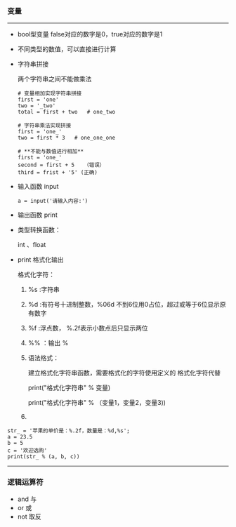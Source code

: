 ###  变量

---

* bool型变量  false对应的数字是0，true对应的数字是1
* 不同类型的数值，可以直接进行计算

* 字符串拼接

  两个字符串之间不能做乘法

  ```
  # 变量相加实现字符串拼接
  first = 'one'
  two = '_two'
  total = first + two   # one_two
  
  # 字符串乘法实现拼接
  first = 'one_'
  two = first * 3   # one_one_one
  
  # **不能与数值进行相加**
  first = 'one_'
  second = first + 5   （错误）
  third = frist + '5' (正确)
  
  ```

* 输入函数  input

  ```
  a = input('请输入内容:')
  ```

* 输出函数 print

* 类型转换函数：

  int 、float

* print 格式化输出

  格式化字符：

  1. %s :字符串

  2. %d :有符号十进制整数，%06d 不到6位用0占位，超过或等于6位显示原有数字

  3. %f :浮点数， %.2f表示小数点后只显示两位

  4. %% ：输出 %

  5. 语法格式： 

     建立格式化字符串函数，需要格式化的字符使用定义的 格式化字符代替

     print("格式化字符串" % 变量)

     print("格式化字符串" % （变量1，变量2，变量3))

  6. 

```
str_ = '苹果的单价是：%.2f，数量是：%d,%s';
a = 23.5
b = 5
c = '欢迎选购'
print(str_ % (a, b, c))
```

----

### 逻辑运算符

* and 与
* or  或
* not   取反

